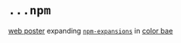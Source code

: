# `...npm`

[web poster](https://s9a.github.io/npm) expanding [`npm-expansions`](https://github.com/npm/npm-expansions) in [color bae](https://github.com/s9a/bae#bae)
